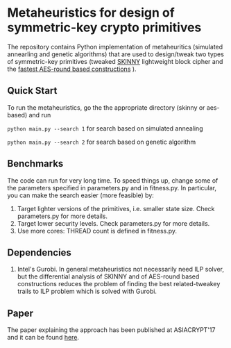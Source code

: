 # Metaheuristics for design of symmetric-key crypto primitives

The repository contains Python implementation of metaheuritics (simulated annearling and genetic algorithms) that are used to design/tweak  two types of symmetric-key primitives (tweaked [SKINNY](https://link.springer.com/chapter/10.1007%2F978-3-662-53008-5_5) lightweight block cipher and the [fastest AES-round based constructions](https://link.springer.com/chapter/10.1007%2F978-3-662-52993-5_17]) ).



## Quick Start

To run the metaheuristics, go the the appropriate directory (skinny or aes-based) and run

`python main.py --search 1` for search based on simulated annealing 

`python main.py --search 2` for search based on genetic algorithm 

## Benchmarks

The code can run for very long time. To speed things up, change some of the parameters specified in parameters.py and in fitness.py. In particular, you can make the search easier (more feasible) by:
1. Target lighter versions of the primitives, i.e. smaller state size. Check parameters.py for more details.
2. Target lower security levels. Check parameters.py for more details.
3. Use more cores: THREAD count is defined in fitness.py.


## Dependencies

1. Intel's Gurobi. In general metaheuristics not necessarily need ILP solver, but the differential analysis of SKINNY and of AES-round based constructions reduces the problem of finding the best related-tweakey trails to ILP problem which is solved with Gurobi.

## Paper

The paper explaining the approach has been published at ASIACRYPT'17 and it can be found [here](https://link.springer.com/chapter/10.1007%2F978-3-319-70700-6_13).
